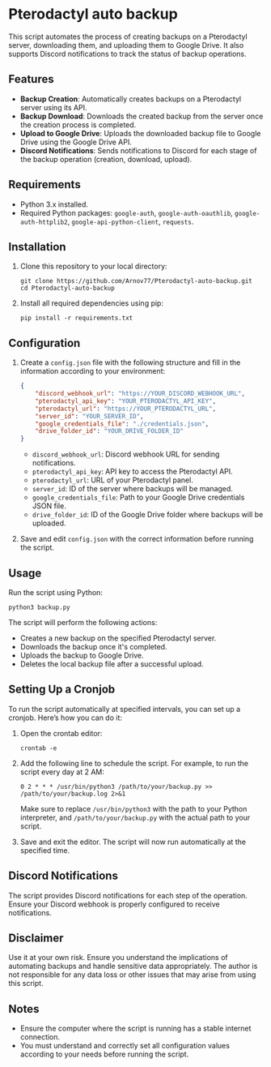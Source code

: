 # Pterodactyl auto backup

This script automates the process of creating backups on a Pterodactyl server, downloading them, and uploading them to Google Drive. It also supports Discord notifications to track the status of backup operations.

## Features

- **Backup Creation**: Automatically creates backups on a Pterodactyl server using its API.
- **Backup Download**: Downloads the created backup from the server once the creation process is completed.
- **Upload to Google Drive**: Uploads the downloaded backup file to Google Drive using the Google Drive API.
- **Discord Notifications**: Sends notifications to Discord for each stage of the backup operation (creation, download, upload).

## Requirements

- Python 3.x installed.
- Required Python packages: `google-auth`, `google-auth-oauthlib`, `google-auth-httplib2`, `google-api-python-client`, `requests`.

## Installation

1. Clone this repository to your local directory:

   ```
   git clone https://github.com/Arnov77/Pterodactyl-auto-backup.git
   cd Pterodactyl-auto-backup
   ```

2. Install all required dependencies using pip:

   ```
   pip install -r requirements.txt
   ```

## Configuration

1. Create a `config.json` file with the following structure and fill in the information according to your environment:

   ```json
   {
       "discord_webhook_url": "https://YOUR_DISCORD_WEBHOOK_URL",
       "pterodactyl_api_key": "YOUR_PTERODACTYL_API_KEY",
       "pterodactyl_url": "https://YOUR_PTERODACTYL_URL",
       "server_id": "YOUR_SERVER_ID",
       "google_credentials_file": "./credentials.json",
       "drive_folder_id": "YOUR_DRIVE_FOLDER_ID"
   }
   ```

   - `discord_webhook_url`: Discord webhook URL for sending notifications.
   - `pterodactyl_api_key`: API key to access the Pterodactyl API.
   - `pterodactyl_url`: URL of your Pterodactyl panel.
   - `server_id`: ID of the server where backups will be managed.
   - `google_credentials_file`: Path to your Google Drive credentials JSON file.
   - `drive_folder_id`: ID of the Google Drive folder where backups will be uploaded.

2. Save and edit `config.json` with the correct information before running the script.

## Usage

Run the script using Python:

```
python3 backup.py
```

The script will perform the following actions:

- Creates a new backup on the specified Pterodactyl server.
- Downloads the backup once it's completed.
- Uploads the backup to Google Drive.
- Deletes the local backup file after a successful upload.

## Setting Up a Cronjob

To run the script automatically at specified intervals, you can set up a cronjob. Here’s how you can do it:

1. Open the crontab editor:

   ```
   crontab -e
   ```

2. Add the following line to schedule the script. For example, to run the script every day at 2 AM:

   ```
   0 2 * * * /usr/bin/python3 /path/to/your/backup.py >> /path/to/your/backup.log 2>&1
   ```

   Make sure to replace `/usr/bin/python3` with the path to your Python interpreter, and `/path/to/your/backup.py` with the actual path to your script.

3. Save and exit the editor. The script will now run automatically at the specified time.

## Discord Notifications

The script provides Discord notifications for each step of the operation. Ensure your Discord webhook is properly configured to receive notifications.

## Disclaimer

Use it at your own risk. Ensure you understand the implications of automating backups and handle sensitive data appropriately. The author is not responsible for any data loss or other issues that may arise from using this script.

## Notes

- Ensure the computer where the script is running has a stable internet connection.
- You must understand and correctly set all configuration values according to your needs before running the script.
